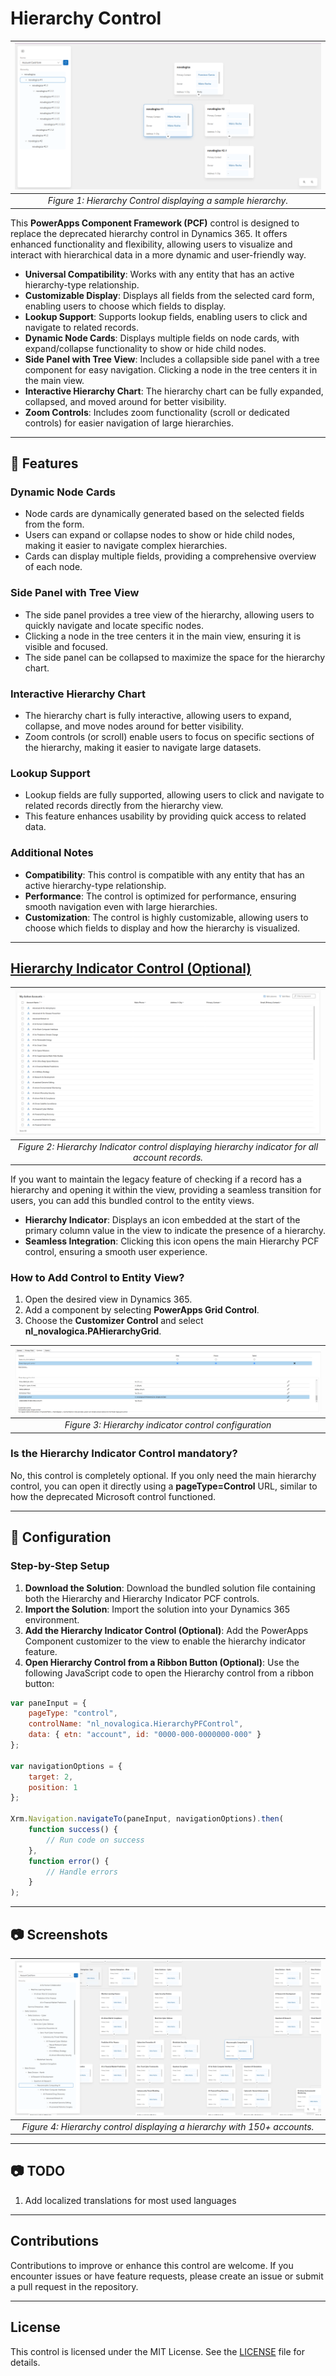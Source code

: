 # Hierarchy Control

| ![Hierarchy Control](https://github.com/novalogica/pcf-hierarchy-control/blob/main/screenshots/pcf-hierarchy-control.png?raw=true) |
|:--:|
| *Figure 1: Hierarchy Control displaying a sample hierarchy.* |

This **PowerApps Component Framework (PCF)** control is designed to replace the deprecated hierarchy control in Dynamics 365. It offers enhanced functionality and flexibility, allowing users to visualize and interact with hierarchical data in a more dynamic and user-friendly way. 

- **Universal Compatibility**: Works with any entity that has an active hierarchy-type relationship.
- **Customizable Display**: Displays all fields from the selected card form, enabling users to choose which fields to display.
- **Lookup Support**: Supports lookup fields, enabling users to click and navigate to related records.
- **Dynamic Node Cards**: Displays multiple fields on node cards, with expand/collapse functionality to show or hide child nodes.
- **Side Panel with Tree View**: Includes a collapsible side panel with a tree component for easy navigation. Clicking a node in the tree centers it in the main view.
- **Interactive Hierarchy Chart**: The hierarchy chart can be fully expanded, collapsed, and moved around for better visibility.
- **Zoom Controls**: Includes zoom functionality (scroll or dedicated controls) for easier navigation of large hierarchies.

---

## 📌 Features

### **Dynamic Node Cards**
- Node cards are dynamically generated based on the selected fields from the form.
- Users can expand or collapse nodes to show or hide child nodes, making it easier to navigate complex hierarchies.
- Cards can display multiple fields, providing a comprehensive overview of each node.

### **Side Panel with Tree View**
- The side panel provides a tree view of the hierarchy, allowing users to quickly navigate and locate specific nodes.
- Clicking a node in the tree centers it in the main view, ensuring it is visible and focused.
- The side panel can be collapsed to maximize the space for the hierarchy chart.

### **Interactive Hierarchy Chart**
- The hierarchy chart is fully interactive, allowing users to expand, collapse, and move nodes around for better visibility.
- Zoom controls (or scroll) enable users to focus on specific sections of the hierarchy, making it easier to navigate large datasets.

### **Lookup Support**
- Lookup fields are fully supported, allowing users to click and navigate to related records directly from the hierarchy view.
- This feature enhances usability by providing quick access to related data.

### **Additional Notes**
- **Compatibility**: This control is compatible with any entity that has an active hierarchy-type relationship.
- **Performance**: The control is optimized for performance, ensuring smooth navigation even with large hierarchies.
- **Customization**: The control is highly customizable, allowing users to choose which fields to display and how the hierarchy is visualized.

---

## [Hierarchy Indicator Control (Optional)](https://github.com/novalogica/pcf-hierarchy-grid-control)

| ![Hierarchy Indicator](https://github.com/novalogica/pcf-hierarchy-control/blob/main/screenshots/pa-hierarchy-grid-control.png?raw=true) |
|:--:|
| *Figure 2: Hierarchy Indicator control displaying hierarchy indicator for all account records.* |

If you want to maintain the legacy feature of checking if a record has a hierarchy and opening it within the view, providing a seamless transition for users, you can add this bundled control to the entity views.

- **Hierarchy Indicator**: Displays an icon embedded at the start of the primary column value in the view to indicate the presence of a hierarchy.
- **Seamless Integration**: Clicking this icon opens the main Hierarchy PCF control, ensuring a smooth user experience.

### How to Add Control to Entity View?
1. Open the desired view in Dynamics 365.
2. Add a component by selecting **PowerApps Grid Control**.
3. Choose the **Customizer Control** and select **nl_novalogica.PAHierarchyGrid**.

| ![Hierarchy Indicator](https://github.com/novalogica/pcf-hierarchy-control/blob/main/screenshots/pcf-hierarchy-grid-configuration.png?raw=true) |
|:--:|
| *Figure 3: Hierarchy indicator control configuration* |

### Is the Hierarchy Indicator Control mandatory?
No, this control is completely optional. If you only need the main hierarchy control, you can open it directly using a **pageType=Control** URL, similar to how the deprecated Microsoft control functioned.

---

## 🚀 Configuration

### **Step-by-Step Setup**
1. **Download the Solution**: Download the bundled solution file containing both the Hierarchy and Hierarchy Indicator PCF controls.
2. **Import the Solution**: Import the solution into your Dynamics 365 environment.
4. **Add the Hierarchy Indicator Control (Optional)**: Add the PowerApps Component customizer to the view to enable the hierarchy indicator feature.
5. **Open Hierarchy Control from a Ribbon Button (Optional)**: Use the following JavaScript code to open the Hierarchy control from a ribbon button:

```javascript
var paneInput = {
    pageType: "control",
    controlName: "nl_novalogica.HierarchyPFControl",
    data: { etn: "account", id: "0000-000-0000000-000" }
};

var navigationOptions = {
    target: 2,
    position: 1
};

Xrm.Navigation.navigateTo(paneInput, navigationOptions).then(
    function success() {
        // Run code on success
    },
    function error() {
        // Handle errors
    }
);
```

---

## 📷 Screenshots

| ![Hierarchy structure](https://github.com/novalogica/pcf-hierarchy-control/blob/main/screenshots/pcf-hierarchy-large-structure.png?raw=true) |
|:--:|
| *Figure 4: Hierarchy control displaying a hierarchy with 150+ accounts.* |

---

## 📷 TODO

1. Add localized translations for most used languages

---

## Contributions
Contributions to improve or enhance this control are welcome. If you encounter issues or have feature requests, please create an issue or submit a pull request in the repository.

---

## License
This control is licensed under the MIT License. See the [LICENSE](https://github.com/novalogica/pcf-hierarchy-control/blob/main/LICENSE) file for details.